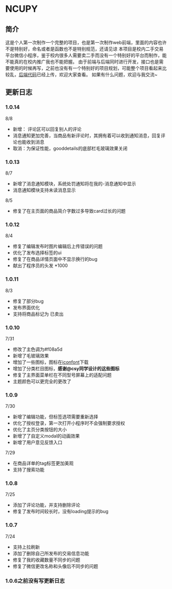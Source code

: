 # NCUPY
## 简介
这是个人第一次制作一个完整的项目，也是第一次制作web前端，里面的内容也许不是特别好，命名或者是函数也不是特别规范，还请见谅
本项目是校内二手交易平台微信小程序，鉴于校内很多人需要卖二手而没有一个特别好的平台而制作，能不能真的在校内推广我也不能把握。
由于前端与后端同时进行开发，接口也是需要使用的时候再写，之前也没有有一个特别好的项目规划，可能整个项目看起来比较乱，[后端代码](https://github.com/Dote-Adore/NCUTPBackend)已经上传，欢迎大家查看。
如果有什么问题，欢迎与我交流~<br>


## 更新日志
### 1.0.14
8/8
* 新增： 评论区可以回复别人的评论
* 消息通知更加完善，当商品有新评论时，其拥有着可以收到通知消息，回复评论也能收到消息
* 取消：为保证性能，gooddetails的底部栏毛玻璃效果关闭
### 1.0.13
8/7
* 新增了消息通知模块，系统处罚通知将在我的-消息通知中显示
* 消息通知模块支持未读消息显示

8/5</br>
* 修复了在主页面的商品简介字数过多导致card过长的问题

### 1.0.12
8/4
* 修复了编辑发布时图片编辑后上传错误的问题
* 优化了发布选择标签的ui
* 修复了在商品详情页面中不显示换行的bug
* 献出了程序员的头发 *1000
### 1.0.11
8/3
* 修复了部分bug
* 发布界面优化
* 支持将商品标记为 已卖出
### 1.0.10
7/31
* 修改了主色调为#f08a5d
* 新增了毛玻璃效果
* 增加了一些图标，图标在[iconfont](https://www.iconfont.cn/)下载
* 增加了分类栏目图标，<strong>感谢@csy同学设计的这些图标</strong>
* 修复了主界面菜单栏在不同型号屏幕上的适配问题
* 主题颜色可以更完全的更改了
### 1.0.9
7/30
* 新增了编辑功能，但标签选项需要重新选择
* 优化了授权登录，第一次打开小程序时不会强制要求授权
* 优化了主页分类按钮的大小
* 新增了了自定义modal的动画效果
* 新增了用户意见反馈入口


7/29</br>
* 在商品详单的tag标签更加美观
* 支持了搜索功能
### 1.0.8 
7/25
* 添加了评论功能，并支持删除评论
* 修复了发布时间较长时，没有loading提示的bug

### 1.0.7 
7/24
* 支持上拉刷新
* 添加了删除自己所发布的交易信息功能
* 修复了我的收藏数量不同步的问题
* 修复了微信更改名称和头像后不同步的问题

### 1.0.6之前没有写更新日志
